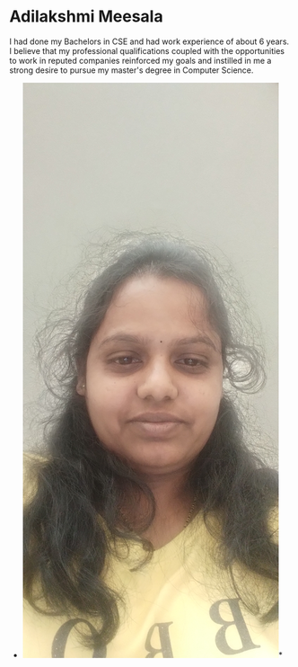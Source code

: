 # Adilakshmi Meesala
I had done my Bachelors in CSE and had work experience of about 6 years. I believe that my professional qualifications coupled with the opportunities to work in reputed companies reinforced my goals and instilled in me a strong desire to pursue my master's degree in Computer Science.
 * ![Myimage](lakshmi.png)*
